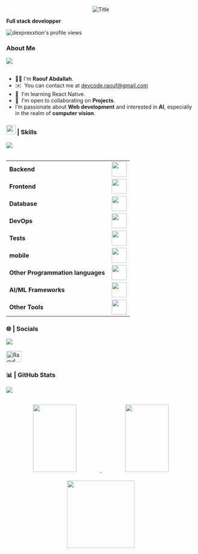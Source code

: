 <!--Hi ![](https://user-images.githubusercontent.com/18350557/176309783-0785949b-9127-417c-8b55-ab5a4333674e.gif)My name is SAYOUD Lynda-->

<div align="center">
  <img src="https://readme-typing-svg.herokuapp.com?font=Architects+Daughter&color=%2338C2FF&size=50&center=true&vCenter=true&height=60&width=600&lines=Hi!+I'm+Raouf+ABDALLAH;Welcome+to+my+profile!" alt="Title"></img>
</div>
<p><b> Full stack developper </b></p>

<p align="left"> <img src="https://komarev.com/ghpvc/?username=raoufslv&label=Profile%20views&color=8caaee&style=for-the-badge" alt="dexprexxtion's profile views" /> </p>

### About Me 
<img src="https://user-images.githubusercontent.com/73097560/115834477-dbab4500-a447-11eb-908a-139a6edaec5c.gif"><br><br>
* 👋🏻 I'm **Raouf Abdallah**.
* ✉️  You can contact me at [devcode.raouf@gmail.com](mailto:devcode.raouf@gmail.com)
* 🧠  I'm learning React Native.
* 🤝  I'm open to collaborating on **Projects**.
* I’m passionate about **Web development** and interested in **AI**, especially in the realm of **computer vision**.

### <img src="https://media2.giphy.com/media/QssGEmpkyEOhBCb7e1/giphy.gif?cid=ecf05e47a0n3gi1bfqntqmob8g9aid1oyj2wr3ds3mg700bl&rid=giphy.gif" width ="25"> | Skills 
<img src="https://user-images.githubusercontent.com/73097560/115834477-dbab4500-a447-11eb-908a-139a6edaec5c.gif"><br><br>
<table>
    <tr>
        <td style="font-weight: bold; padding-right: 10px; vertical-align: middle; border: none;">Backend</td>
        <td><img height="40" src="https://skillicons.dev/icons?i=nodejs,express,nestjs,php,symfony,laravel,java"/></td>
    </tr>
    <tr>
        <td style="font-weight: bold; padding-right: 10px; vertical-align: middle; border: none;">Frontend</td>
        <td><img height="40" src="https://skillicons.dev/icons?i=html,css,js,ts,react,tailwind,nextjs"/></td>
    </tr>
    <tr>
        <td style="font-weight: bold; padding-right: 10px; vertical-align: middle; border: none;">Database</td>
        <td><img height="40" src="https://skillicons.dev/icons?i=mysql,mongodb,postgres,redis"/></td>
    </tr>
    <tr>
        <td style="font-weight: bold; padding-right: 10px; vertical-align: middle; border: none;">DevOps</td>
        <td><img height="40" src="https://skillicons.dev/icons?i=aws,docker,kubernetes,git,gitlab,githubactions,github,linux,cloudflare,nginx,netlify"/></td>
    </tr>
    <tr>
        <td style="font-weight: bold; padding-right: 10px; vertical-align: middle; border: none;">Tests</td>
        <td><img height="40" src="https://skillicons.dev/icons?i=jest,cypress"/></td>
    </tr>
    <tr>
        <td style="font-weight: bold; padding-right: 10px; vertical-align: middle; border: none;">mobile</td>
        <td><img height="40" src="https://skillicons.dev/icons?i=flutter,dart,androidstudio,react"/></td>
    </tr>
    <tr>
        <td style="font-weight: bold; padding-right: 10px; vertical-align: middle; border: none;">Other Programmation languages</td>
        <td><img height="40" src="https://skillicons.dev/icons?i=c,cpp,py,scala,solidity,electron,processing"/></td>
    </tr>
    <tr>
        <td style="font-weight: bold; padding-right: 10px; vertical-align: middle; border: none;">AI/ML Frameworks</td>
        <td><img height="40" src="https://skillicons.dev/icons?i=pytorch,tensorflow,opencv,sklearn"/></td>
    </tr>
    <tr>
        <td style="font-weight: bold; padding-right: 10px; vertical-align: middle; border: none;">Other Tools</td>
        <td><img height="40" src="https://skillicons.dev/icons?i=figma,ubuntu,postman,vscode"/></td>
    </tr>
</table>


### 🌐 | Socials
<img src="https://user-images.githubusercontent.com/73097560/115834477-dbab4500-a447-11eb-908a-139a6edaec5c.gif"><br><br>
<a href="https://www.linkedin.com/in/raoufslv/" target="blank"><img align="center" src="https://raw.githubusercontent.com/rahuldkjain/github-profile-readme-generator/master/src/images/icons/Social/linked-in-alt.svg" alt="Raouf Abdallah" height="30" width="40" /></a>


### 📊 | GitHub Stats
<img src="https://user-images.githubusercontent.com/73097560/115834477-dbab4500-a447-11eb-908a-139a6edaec5c.gif"><br><br>
<div align="center">
  <!-- GitHub Stats Card -->
  <a href="http://www.github.com/raoufslv">
    <img height="180em" width="48%" src="https://github-readme-stats.vercel.app/api?username=raoufslv&show_icons=true&theme=algolia&hide_border=true" />
  </a>
  
  <!-- Most Used Languages Card -->
  <a href="http://www.github.com/raoufslv">
    <img height="180em" width="48%" src="https://github-readme-stats.vercel.app/api/top-langs/?username=raoufslv&layout=compact&langs_count=8&hide_border=true&theme=algolia" />
  </a>
</div>

<div align="center" style="margin-top: 20px;">
  <!-- GitHub Streak Stats Card -->
  <a href="http://www.github.com/raoufslv">
    <img height="180em" src="https://github-readme-streak-stats.herokuapp.com/?user=raoufslv&theme=algolia&hide_border=true" />
  </a>
</div>

  <!--![Lynda's GitHub stats](https://github-readme-stats.vercel.app/api?username=raoufslv&show_icons=true&theme=radical)-->

<!--![Top Langs](https://github-readme-stats.vercel.app/api/top-langs/?username=raoufslv&layout=compact)-->
